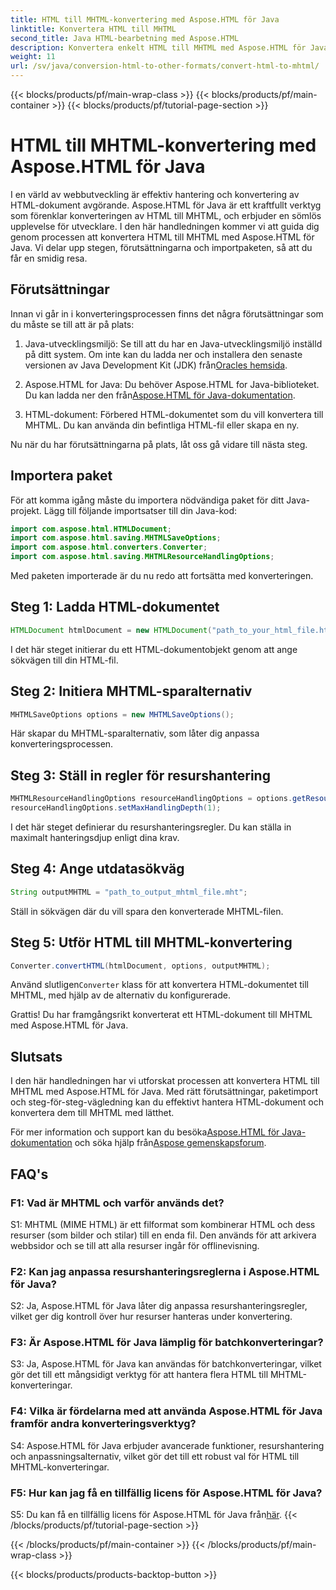 ```yaml
---
title: HTML till MHTML-konvertering med Aspose.HTML för Java
linktitle: Konvertera HTML till MHTML
second_title: Java HTML-bearbetning med Aspose.HTML
description: Konvertera enkelt HTML till MHTML med Aspose.HTML för Java. Följ vår steg-för-steg-guide för effektiv HTML-till-MHTML-konvertering.
weight: 11
url: /sv/java/conversion-html-to-other-formats/convert-html-to-mhtml/
---
```


{{< blocks/products/pf/main-wrap-class >}}
{{< blocks/products/pf/main-container >}}
{{< blocks/products/pf/tutorial-page-section >}}

# HTML till MHTML-konvertering med Aspose.HTML för Java

I en värld av webbutveckling är effektiv hantering och konvertering av HTML-dokument avgörande. Aspose.HTML för Java är ett kraftfullt verktyg som förenklar konverteringen av HTML till MHTML, och erbjuder en sömlös upplevelse för utvecklare. I den här handledningen kommer vi att guida dig genom processen att konvertera HTML till MHTML med Aspose.HTML för Java. Vi delar upp stegen, förutsättningarna och importpaketen, så att du får en smidig resa.

## Förutsättningar

Innan vi går in i konverteringsprocessen finns det några förutsättningar som du måste se till att är på plats:

1. Java-utvecklingsmiljö: Se till att du har en Java-utvecklingsmiljö inställd på ditt system. Om inte kan du ladda ner och installera den senaste versionen av Java Development Kit (JDK) från[Oracles hemsida](https://www.oracle.com/java/technologies/javase-downloads.html).

2.  Aspose.HTML for Java: Du behöver Aspose.HTML for Java-biblioteket. Du kan ladda ner den från[Aspose.HTML för Java-dokumentation](https://reference.aspose.com/html/java/).

3. HTML-dokument: Förbered HTML-dokumentet som du vill konvertera till MHTML. Du kan använda din befintliga HTML-fil eller skapa en ny.

Nu när du har förutsättningarna på plats, låt oss gå vidare till nästa steg.

## Importera paket

För att komma igång måste du importera nödvändiga paket för ditt Java-projekt. Lägg till följande importsatser till din Java-kod:

```java
import com.aspose.html.HTMLDocument;
import com.aspose.html.saving.MHTMLSaveOptions;
import com.aspose.html.converters.Converter;
import com.aspose.html.saving.MHTMLResourceHandlingOptions;
```

Med paketen importerade är du nu redo att fortsätta med konverteringen.

## Steg 1: Ladda HTML-dokumentet

```java
HTMLDocument htmlDocument = new HTMLDocument("path_to_your_html_file.html");
```

I det här steget initierar du ett HTML-dokumentobjekt genom att ange sökvägen till din HTML-fil.

## Steg 2: Initiera MHTML-sparalternativ

```java
MHTMLSaveOptions options = new MHTMLSaveOptions();
```

Här skapar du MHTML-sparalternativ, som låter dig anpassa konverteringsprocessen.

## Steg 3: Ställ in regler för resurshantering

```java
MHTMLResourceHandlingOptions resourceHandlingOptions = options.getResourceHandlingOptions();
resourceHandlingOptions.setMaxHandlingDepth(1);
```

I det här steget definierar du resurshanteringsregler. Du kan ställa in maximalt hanteringsdjup enligt dina krav.

## Steg 4: Ange utdatasökväg

```java
String outputMHTML = "path_to_output_mhtml_file.mht";
```

Ställ in sökvägen där du vill spara den konverterade MHTML-filen.

## Steg 5: Utför HTML till MHTML-konvertering

```java
Converter.convertHTML(htmlDocument, options, outputMHTML);
```

 Använd slutligen`Converter` klass för att konvertera HTML-dokumentet till MHTML, med hjälp av de alternativ du konfigurerade.

Grattis! Du har framgångsrikt konverterat ett HTML-dokument till MHTML med Aspose.HTML för Java.

## Slutsats

I den här handledningen har vi utforskat processen att konvertera HTML till MHTML med Aspose.HTML för Java. Med rätt förutsättningar, paketimport och steg-för-steg-vägledning kan du effektivt hantera HTML-dokument och konvertera dem till MHTML med lätthet.

 För mer information och support kan du besöka[Aspose.HTML för Java-dokumentation](https://reference.aspose.com/html/java/) och söka hjälp från[Aspose gemenskapsforum](https://forum.aspose.com/).

## FAQ's

### F1: Vad är MHTML och varför används det?

S1: MHTML (MIME HTML) är ett filformat som kombinerar HTML och dess resurser (som bilder och stilar) till en enda fil. Den används för att arkivera webbsidor och se till att alla resurser ingår för offlinevisning.

### F2: Kan jag anpassa resurshanteringsreglerna i Aspose.HTML för Java?

S2: Ja, Aspose.HTML för Java låter dig anpassa resurshanteringsregler, vilket ger dig kontroll över hur resurser hanteras under konvertering.

### F3: Är Aspose.HTML för Java lämplig för batchkonverteringar?

S3: Ja, Aspose.HTML för Java kan användas för batchkonverteringar, vilket gör det till ett mångsidigt verktyg för att hantera flera HTML till MHTML-konverteringar.

### F4: Vilka är fördelarna med att använda Aspose.HTML för Java framför andra konverteringsverktyg?

S4: Aspose.HTML för Java erbjuder avancerade funktioner, resurshantering och anpassningsalternativ, vilket gör det till ett robust val för HTML till MHTML-konverteringar.

### F5: Hur kan jag få en tillfällig licens för Aspose.HTML för Java?

S5: Du kan få en tillfällig licens för Aspose.HTML för Java från[här](https://purchase.aspose.com/temporary-license/).
{{< /blocks/products/pf/tutorial-page-section >}}

{{< /blocks/products/pf/main-container >}}
{{< /blocks/products/pf/main-wrap-class >}}

{{< blocks/products/products-backtop-button >}}
